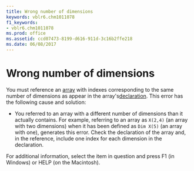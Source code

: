 ```yaml
---
title: Wrong number of dimensions
keywords: vblr6.chm1011078
f1_keywords:
- vblr6.chm1011078
ms.prod: office
ms.assetid: ccd07473-8199-d616-911d-3c16b2ffe218
ms.date: 06/08/2017
---
```



# Wrong number of dimensions

You must reference an [array](vbe-glossary.md) with indexes corresponding to the same number of dimensions as appear in the array's[declaration](vbe-glossary.md). This error has the following cause and solution:



- You referred to an array with a different number of dimensions than it actually contains. For example, referring to an array as  `X(2,4)` (an array with two dimensions) when it has been defined as `Dim X(5)` (an array with one), generates this error. Check the declaration of the array and, in the reference, include one index for each dimension in the declaration.
    

For additional information, select the item in question and press F1 (in Windows) or HELP (on the Macintosh).

